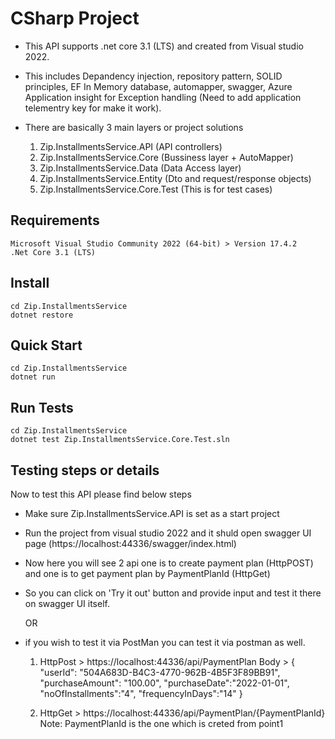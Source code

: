 # CSharp Project
- This API supports .net core 3.1 (LTS) and created from Visual studio 2022.
- This includes Depandency injection, repository pattern, SOLID principles, EF In Memory database, automapper, swagger, Azure Application insight for Exception handling (Need to add application telementry key for make it work).
	
- There are basically 3 main layers or project solutions
   1) Zip.InstallmentsService.API (API controllers)
   2) Zip.InstallmentsService.Core (Bussiness layer + AutoMapper)
   3) Zip.InstallmentsService.Data (Data Access layer)
   4) Zip.InstallmentsService.Entity (Dto and request/response objects)
   5) Zip.InstallmentsService.Core.Test (This is for test cases) 

## Requirements
```
Microsoft Visual Studio Community 2022 (64-bit) > Version 17.4.2
.Net Core 3.1 (LTS)
```

## Install
```
cd Zip.InstallmentsService
dotnet restore
```

## Quick Start
```
cd Zip.InstallmentsService
dotnet run
```

## Run Tests
```
cd Zip.InstallmentsService
dotnet test Zip.InstallmentsService.Core.Test.sln
```

## Testing steps or details
Now to test this API please find below steps
- Make sure Zip.InstallmentsService.API is set as a start project
- Run the project from visual studio 2022 and it shuld open swagger UI page (https://localhost:44336/swagger/index.html)
- Now here you will see 2 api one is to create payment plan (HttpPOST) and one is to get payment plan by PaymentPlanId (HttpGet)
- So you can click on 'Try it out' button and provide input and test it there on swagger UI itself.
  
  OR 
- if you wish to test it via PostMan you can test it via postman as well.
  1) HttpPost > https://localhost:44336/api/PaymentPlan
	Body > 
	{
		"userId": "504A683D-B4C3-4770-962B-4B5F3F89BB91",
		"purchaseAmount": "100.00",
		"purchaseDate":"2022-01-01",
		"noOfInstallments":"4",
		"frequencyInDays":"14"
	}

  2) HttpGet > https://localhost:44336/api/PaymentPlan/{PaymentPlanId}
  Note: PaymentPlanId is the one which is creted from point1